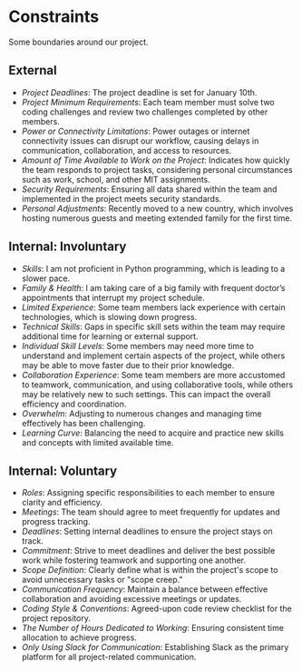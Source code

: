 <!-- this template is for inspiration, feel free to change it however you like! -->

# Constraints

Some boundaries around our project.

## External

<!--
  constraints coming from the outside that your team has no control over:
  - project deadlines
  - number of unit tests required to pass a code review
  - technologies (sometimes a client will tell you what to use)
  - power or connectivity
  - ...
-->
- *Project Deadlines*: The project deadline is set for January 10th.
- *Project Minimum Requirements*: Each team member must solve two coding
challenges and review two challenges completed by other members.
- *Power or Connectivity Limitations*: Power outages or internet
connectivity issues can disrupt our workflow, causing delays in
communication, collaboration, and access to resources.
- *Amount of Time Available to Work on the Project*: Indicates how
quickly the team responds to project tasks, considering personal
circumstances such as work, school, and other MIT assignments.
- *Security Requirements*: Ensuring all data shared within the team
and implemented in the project meets security standards.
- *Personal Adjustments*: Recently moved to a new country, which involves
hosting numerous guests and meeting extended family for the first time.

## Internal: Involuntary

<!--
  constraints that come from within your team, and you have no control over:
  - each of your individual skill levels
  - amount of time available to work on the project
-->
- *Skills*: I am not proficient in Python programming, which is leading to a
slower pace.
- *Family & Health*: I am taking care of a big family with frequent doctor’s
appointments that interrupt my project schedule.
- *Limited Experience*: Some team members lack experience with certain
technologies, which is slowing down progress.
- *Technical Skills*: Gaps in specific skill sets within the team may require
additional time for learning or external support.
- *Individual Skill Levels*: Some members may need more time to understand and
implement certain aspects of the project, while others may be able to move faster
due to their prior knowledge.
- *Collaboration Experience*: Some team members are more accustomed to teamwork,
communication, and using collaborative tools, while others may be relatively new
to such settings. This can impact the overall efficiency and coordination.
- *Overwhelm*: Adjusting to numerous changes and managing time effectively has
been challenging.
- *Learning Curve*: Balancing the need to acquire and practice new skills and
concepts with limited available time.

## Internal: Voluntary

<!--
  constraints that your team decided on to help scope the project. they may include:
  - coding style & conventions
  - agree on a code review checklist for the project repository
  - the number of hours you want to spend working
  - only using the colors black and white
-->
- *Roles*: Assigning specific responsibilities to each member to ensure clarity
and efficiency.
- *Meetings*: The team should agree to meet frequently for updates and progress
tracking.
- *Deadlines*: Setting internal deadlines to ensure the project stays on track.
- *Commitment*: Strive to meet deadlines and deliver the best possible work
while fostering teamwork and supporting one another.
- *Scope Definition*: Clearly define what is within the project's scope to
avoid unnecessary tasks or "scope creep."
- *Communication Frequency*: Maintain a balance between effective collaboration
and avoiding excessive meetings or updates.
- *Coding Style & Conventions*: Agreed-upon code review checklist for the
project repository.
- *The Number of Hours Dedicated to Working*: Ensuring consistent time allocation
to achieve progress.
- *Only Using Slack for Communication*: Establishing Slack as the primary platform
for all project-related communication.

